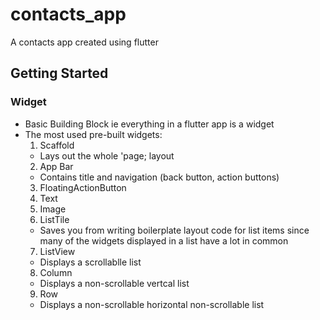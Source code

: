 # contacts_app

A contacts app created using flutter

## Getting Started

### Widget
- Basic Building Block ie everything in a flutter app is a widget
- The most used pre-built widgets:
   1. Scaffold
   - Lays out the whole 'page; layout
   2. App Bar
   - Contains title and navigation (back button, action buttons)
   3. FloatingActionButton
   4. Text
   5. Image
   6. ListTile
   - Saves you from writing boilerplate layout code for list items since many of the widgets displayed in a list have a lot in common
    7. ListView
    - Displays a scrollablle list
    8. Column
    - Displays a non-scrollable vertcal list
    9. Row
    - Displays a non-scrollable horizontal non-scrollable list